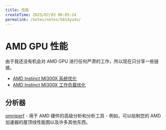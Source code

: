 ```yaml
---
title: 性能
createTime: 2025/07/03 00:05:24
permalink: /notes/notes/581dyu4u/
---
```

# AMD GPU 性能

由于我还没有机会对 AMD GPU 进行任何严肃的工作，所以现在只分享一些链接。

- [AMD Instinct MI300X 系统优化](https://rocm.docs.amd.com/en/latest/how-to/system-optimization/mi300x.html)
- [AMD Instinct MI300X 工作负载优化](https://rocm.docs.amd.com/en/latest/how-to/tuning-guides/mi300x/workload.html)

## 分析器

[omniperf](https://github.com/ROCm/omniperf) - 用于 AMD 硬件的高级分析和分析工具 - 例如，可以绘制您的 AMD 加速器的屋顶线性能图以及许多其他东西。
